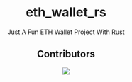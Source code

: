 <div align="center">

# eth_wallet_rs
Just A Fun ETH Wallet Project With Rust

## Contributors
<a href="https://github.com/Mai-Ki-Chan/eth_wallet_rs/graphs/contributors">
  <img src="https://contrib.rocks/image?repo=Mai-Ki-Chan/eth_wallet_rs" />
</a>

</div>
